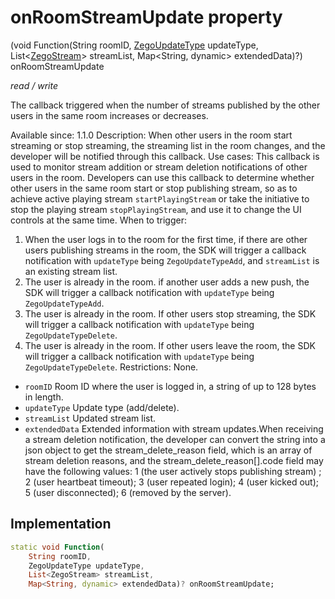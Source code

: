 


# onRoomStreamUpdate property







(void Function(String roomID, [ZegoUpdateType](../../zego_uikit_prebuilt_live_audio_room/ZegoUpdateType.md) updateType, List&lt;[ZegoStream](../../zego_uikit_prebuilt_live_audio_room/ZegoStream-class.md)> streamList, Map&lt;String, dynamic> extendedData)?) onRoomStreamUpdate
  
_<span class="feature">read / write</span>_



<p>The callback triggered when the number of streams published by the other users in the same room increases or decreases.</p>
<p>Available since: 1.1.0
Description: When other users in the room start streaming or stop streaming, the streaming list in the room changes, and the developer will be notified through this callback.
Use cases: This callback is used to monitor stream addition or stream deletion notifications of other users in the room. Developers can use this callback to determine whether other users in the same room start or stop publishing stream, so as to achieve active playing stream <code>startPlayingStream</code> or take the initiative to stop the playing stream <code>stopPlayingStream</code>, and use it to change the UI controls at the same time.
When to trigger:</p>
<ol>
<li>When the user logs in to the room for the first time, if there are other users publishing streams in the room, the SDK will trigger a callback notification with <code>updateType</code> being <code>ZegoUpdateTypeAdd</code>, and <code>streamList</code> is an existing stream list.</li>
<li>The user is already in the room. if another user adds a new push, the SDK will trigger a callback notification with <code>updateType</code> being <code>ZegoUpdateTypeAdd</code>.</li>
<li>The user is already in the room. If other users stop streaming, the SDK will trigger a callback notification with <code>updateType</code> being <code>ZegoUpdateTypeDelete</code>.</li>
<li>The user is already in the room. If other users leave the room, the SDK will trigger a callback notification with <code>updateType</code> being <code>ZegoUpdateTypeDelete</code>.
Restrictions: None.</li>
</ol>
<ul>
<li><code>roomID</code> Room ID where the user is logged in, a string of up to 128 bytes in length.</li>
<li><code>updateType</code> Update type (add/delete).</li>
<li><code>streamList</code> Updated stream list.</li>
<li><code>extendedData</code> Extended information with stream updates.When receiving a stream deletion notification, the developer can convert the string into a json object to get the stream_delete_reason field, which is an array of stream deletion reasons, and the stream_delete_reason[].code field may have the following values: 1 (the user actively stops publishing stream) ; 2 (user heartbeat timeout); 3 (user repeated login); 4 (user kicked out); 5 (user disconnected); 6 (removed by the server).</li>
</ul>



## Implementation

```dart
static void Function(
    String roomID,
    ZegoUpdateType updateType,
    List<ZegoStream> streamList,
    Map<String, dynamic> extendedData)? onRoomStreamUpdate;
```







